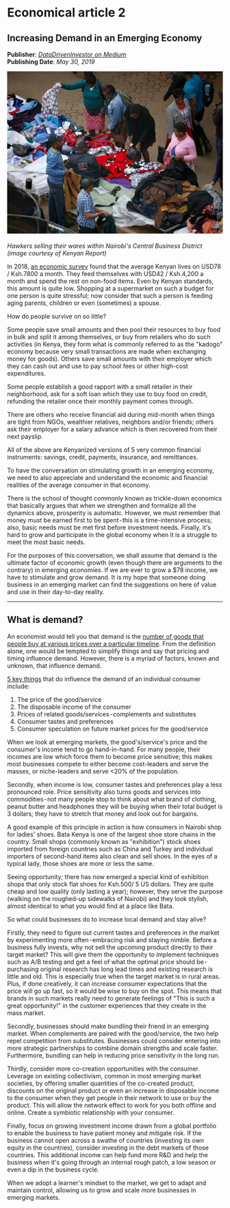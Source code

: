 # Economical article 2

## Increasing Demand in an Emerging Economy

**Publisher**: [*DataDrivenInvestor on Medium*](https://medium.datadriveninvestor.com/increasing-demand-in-an-emerging-economy-7bfc89c62606) <br>
**Publishing Date**: *May 30, 2019*

![demand](../images/demand.jpeg) <br>       
*Hawkers selling their wares within Nairobi's Central Business District (image courtesy of Kenyan Report)*

In 2018, [an economic survey](https://www.knbs.or.ke/economic-survey-2018-launched/) found that the average Kenyan lives on USD78 / Ksh.7800 a month. They feed themselves
with USD42 / Ksh.4,200 a month and spend the rest on non-food items. Even by Kenyan standards, this amount is quite low. Shopping at a supermarket on such a budget for one
person is quite stressful; now consider that such a person is feeding aging parents, children or even (sometimes) a spouse.

How do people survive on so little?

Some people save small amounts and then pool their resources to buy food in bulk and split it among themselves, or buy from retailers who do such activities (in Kenya,
they form what is commonly referred to as the "kadogo" economy because very small transactions are made when exchanging money for goods). Others save small amounts with
their employer which they can cash out and use to pay school fees or other high-cost expenditures.

Some people establish a good rapport with a small retailer in their neighborhood, ask for a soft loan which they use to buy food on credit, refunding the retailer once
their monthly payment comes through.

There are others who receive financial aid during mid-month when things are tight from NGOs, wealthier relatives, neighbors and/or friends; others ask their employer for
a salary advance which is then recovered from their next payslip.

All of the above are Kenyanized versions of 5 very common financial instruments: savings, credit, payments, insurance, and remittances.

To have the conversation on stimulating growth in an emerging economy, we need to also appreciate and understand the economic and financial realities of the average
consumer in that economy.

There is the school of thought commonly known as trickle-down economics that basically argues that when we strengthen and formalize all the dynamics above, prosperity 
is automatic. However, we must remember that money must be earned first to be spent - this is a time-intensive process; also, basic needs must be met first before
investment needs. Finally, it's hard to grow and participate in the global economy when it is a struggle to meet the most basic needs.

For the purposes of this conversation, we shall assume that demand is the ultimate factor of economic growth (even though there are arguments to the contrary) in emerging
economies. If we are ever to grow a $78 income, we have to stimulate and grow demand. It is my hope that someone doing business in an emerging market can find the
suggestions on here of value and use in their day-to-day reality.

****

## What is demand?

An economist would tell you that demand is the [number of goods that people buy at various prices over a particular timeline](https://en.wikipedia.org/wiki/Demand).
From the definition alone, one would be tempted to simplify things and say that pricing and timing influence demand. However, there is a myriad of factors, known and
unknown, that influence demand.

[5 key things](https://www.thebalance.com/five-determinants-of-demand-with-examples-and-formula-3305706) that do influence the demand of an individual consumer include:

1. The price of the good/service
2. The disposable income of the consumer
3. Prices of related goods/services - complements and substitutes
4. Consumer tastes and preferences
5. Consumer speculation on future market prices for the good/service

When we look at emerging markets, the good's/service's price and the consumer's income tend to go hand-in-hand. For many people, their incomes are low which force them
to become price sensitive; this makes most businesses compete to either become cost-leaders and serve the masses, or niche-leaders and serve <20% of the population.

Secondly, when income is low, consumer tastes and preferences play a less pronounced role. Price sensitivity also turns goods and services into commodities - not many
people stop to think about what brand of clothing, peanut butter and headphones they will be buying when their total budget is 3 dollars; they have to stretch that money
and look out for bargains.

A good example of this principle in action is how consumers in Nairobi shop for ladies' shoes. Bata Kenya is one of the largest shoe store chains in the country. Small
shops (commonly known as "exhibition") stock shoes imported from foreign countries such as China and Turkey and individual importers of second-hand items also clean and
sell shoes. In the eyes of a typical lady, those shoes are more or less the same.

Seeing opportunity; there has now emerged a special kind of exhibition shops that only stock flat shoes for Ksh.500/ 5 US dollars. They are quite cheap and low quality
(only lasting a year); however, they serve the purpose (walking on the roughed-up sidewalks of Nairobi) and they look stylish, almost identical to what you would find
at a place like Bata.

So what could businesses do to increase local demand and stay alive?

Firstly, they need to figure out current tastes and preferences in the market by experimenting more often - embracing risk and staying nimble. Before a business fully
invests, why not sell the upcoming product directly to their target market? This will give them the opportunity to implement techniques such as A/B testing and get a
feel of what the optimal price should be - purchasing original research has long lead times and existing research is little and old. This is especially true when the
target market is in rural areas. Plus, if done creatively, it can increase consumer expectations that the price will go up fast, so it would be wise to buy on the spot.
This means that brands in such markets really need to generate feelings of "This is such a great opportunity!" in the customer experiences that they create in the mass
market.

Secondly, businesses should make bundling their friend in an emerging market. When complements are paired with the good/service, the two help repel competition from
substitutes. Businesses could consider entering into more strategic partnerships to combine domain strengths and scale faster. Furthermore, bundling can help in reducing
price sensitivity in the long run.

Thirdly, consider more co-creation opportunities with the consumer. Leverage on existing collectivism, common in most emerging market societies, by offering smaller
quantities of the co-created product, discounts on the original product or even an increase in disposable income to the consumer when they get people in their network
to use or buy the product. This will allow the network effect to work for you both offline and online. Create a symbiotic relationship with your consumer.

Finally, focus on growing investment income drawn from a global portfolio to enable the business to have patient money and mitigate risk. If the business cannot open
across a swathe of countries (investing its own equity in the countries), consider investing in the debt markets of those countries. This additional income can help
fund more R&D and help the business when it's going through an internal rough patch, a low season or even a dip in the business cycle.

When we adopt a learner's mindset to the market, we get to adapt and maintain control, allowing us to grow and scale more businesses in emerging markets.
